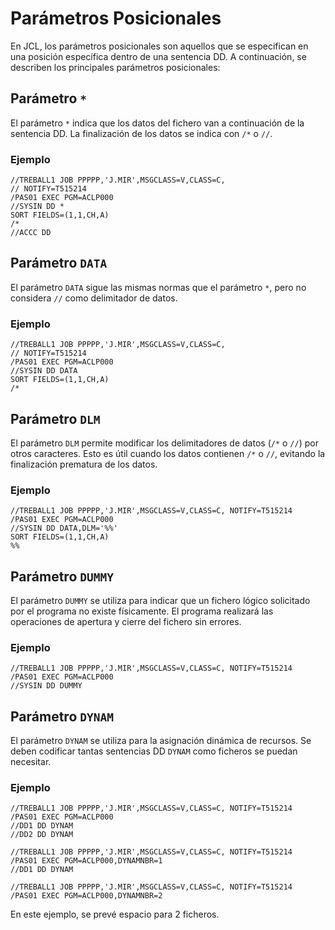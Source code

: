 # Parámetros Posicionales

En JCL, los parámetros posicionales son aquellos que se especifican en una posición específica dentro de una sentencia DD. A continuación, se describen los principales parámetros posicionales:

## Parámetro `*`

El parámetro `*` indica que los datos del fichero van a continuación de la sentencia DD. La finalización de los datos se indica con `/*` o `//`.

### Ejemplo
```jcl
//TREBALL1 JOB PPPPP,'J.MIR',MSGCLASS=V,CLASS=C,
// NOTIFY=T515214
/PAS01 EXEC PGM=ACLP000
//SYSIN DD *
SORT FIELDS=(1,1,CH,A)
/*
//ACCC DD
```

## Parámetro `DATA`

El parámetro `DATA` sigue las mismas normas que el parámetro `*`, pero no considera `//` como delimitador de datos.

### Ejemplo
```jcl
//TREBALL1 JOB PPPPP,'J.MIR',MSGCLASS=V,CLASS=C,
// NOTIFY=T515214
/PAS01 EXEC PGM=ACLP000
//SYSIN DD DATA
SORT FIELDS=(1,1,CH,A)
/*
```

## Parámetro `DLM`

El parámetro `DLM` permite modificar los delimitadores de datos (`/*` o `//`) por otros caracteres. Esto es útil cuando los datos contienen `/*` o `//`, evitando la finalización prematura de los datos.

### Ejemplo
```jcl
//TREBALL1 JOB PPPPP,'J.MIR',MSGCLASS=V,CLASS=C, NOTIFY=T515214
/PAS01 EXEC PGM=ACLP000
//SYSIN DD DATA,DLM='%%'
SORT FIELDS=(1,1,CH,A)
%%
```

## Parámetro `DUMMY`

El parámetro `DUMMY` se utiliza para indicar que un fichero lógico solicitado por el programa no existe físicamente. El programa realizará las operaciones de apertura y cierre del fichero sin errores.

### Ejemplo
```jcl
//TREBALL1 JOB PPPPP,'J.MIR',MSGCLASS=V,CLASS=C, NOTIFY=T515214
/PAS01 EXEC PGM=ACLP000
//SYSIN DD DUMMY
```

## Parámetro `DYNAM`

El parámetro `DYNAM` se utiliza para la asignación dinámica de recursos. Se deben codificar tantas sentencias DD `DYNAM` como ficheros se puedan necesitar.

### Ejemplo
```jcl
//TREBALL1 JOB PPPPP,'J.MIR',MSGCLASS=V,CLASS=C, NOTIFY=T515214
/PAS01 EXEC PGM=ACLP000
//DD1 DD DYNAM
//DD2 DD DYNAM

//TREBALL1 JOB PPPPP,'J.MIR',MSGCLASS=V,CLASS=C, NOTIFY=T515214
/PAS01 EXEC PGM=ACLP000,DYNAMNBR=1
//DD1 DD DYNAM

//TREBALL1 JOB PPPPP,'J.MIR',MSGCLASS=V,CLASS=C, NOTIFY=T515214
/PAS01 EXEC PGM=ACLP000,DYNAMNBR=2
```

En este ejemplo, se prevé espacio para 2 ficheros.
